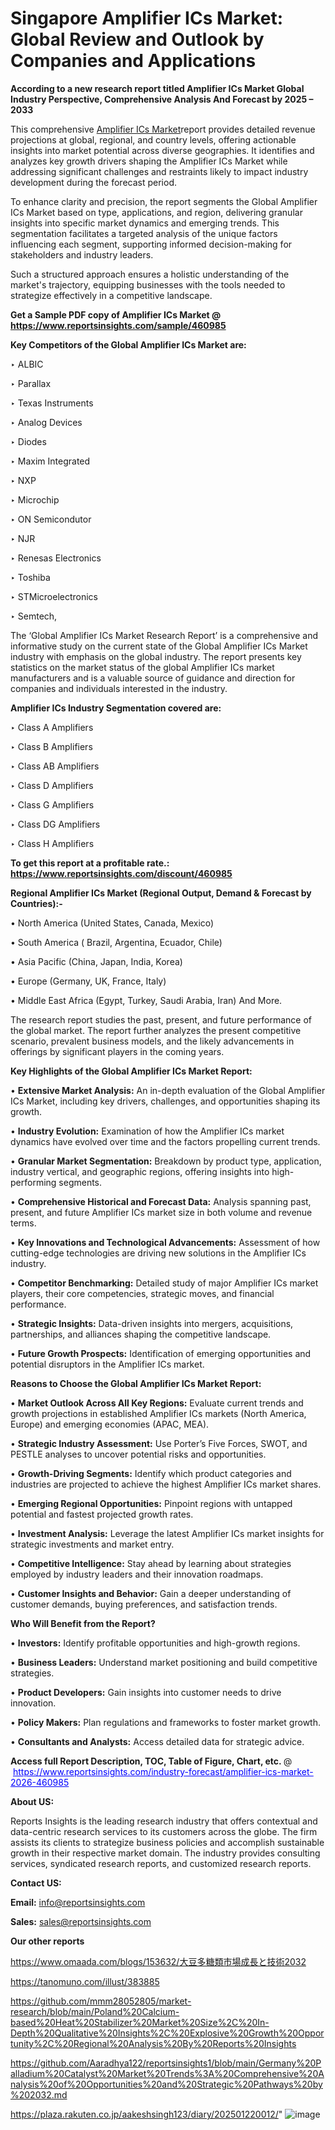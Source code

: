 # Singapore Amplifier ICs Market: Global Review and Outlook by Companies and Applications

<strong>According to a new research report titled Amplifier ICs Market Global Industry Perspective, Comprehensive Analysis And Forecast by 2025 – 2033</strong>

This comprehensive <a href=https://www.reportsinsights.com/sample/460985>Amplifier ICs Market</a>report provides detailed revenue projections at global, regional, and country levels, offering actionable insights into market potential across diverse geographies. It identifies and analyzes key growth drivers shaping the Amplifier ICs Market while addressing significant challenges and restraints likely to impact industry development during the forecast period.

To enhance clarity and precision, the report segments the Global Amplifier ICs Market based on type, applications, and region, delivering granular insights into specific market dynamics and emerging trends. This segmentation facilitates a targeted analysis of the unique factors influencing each segment, supporting informed decision-making for stakeholders and industry leaders.

Such a structured approach ensures a holistic understanding of the market's trajectory, equipping businesses with the tools needed to strategize effectively in a competitive landscape.

<strong>Get a Sample PDF copy of Amplifier ICs Market </strong><strong>@<a href=https://www.reportsinsights.com/sample/460985 style=color:#0000ff;> https://www.reportsinsights.com/sample/460985</a></strong></font>

<strong>Key Competitors of the Global Amplifier ICs Market are:</strong>

‣ ALBIC

‣ Parallax

‣ Texas Instruments

‣ Analog Devices

‣ Diodes

‣ Maxim Integrated

‣ NXP

‣ Microchip

‣ ON Semicondutor

‣ NJR

‣ Renesas Electronics

‣ Toshiba

‣ STMicroelectronics

‣ Semtech,

The ‘Global Amplifier ICs Market Research Report’ is a comprehensive and informative study on the current state of the Global Amplifier ICs Market industry with emphasis on the global industry. The report presents key statistics on the market status of the global Amplifier ICs market manufacturers and is a valuable source of guidance and direction for companies and individuals interested in the industry.

<strong>Amplifier ICs Industry Segmentation covered are:</strong>

‣ Class A Amplifiers

‣ Class B Amplifiers

‣ Class AB Amplifiers

‣ Class D Amplifiers

‣ Class G Amplifiers

‣ Class DG Amplifiers

‣ Class H Amplifiers

<strong>To get this report at a profitable rate.: <a href=https://www.reportsinsights.com/discount/460985 style=color:#0000ff;>https://www.reportsinsights.com/discount/460985</a></strong></font>

<strong>Regional Amplifier ICs Market (Regional Output, Demand &amp; Forecast by Countries):-</strong>

• North America (United States, Canada, Mexico)

• South America ( Brazil, Argentina, Ecuador, Chile)

• Asia Pacific (China, Japan, India, Korea)

• Europe (Germany, UK, France, Italy)

• Middle East Africa (Egypt, Turkey, Saudi Arabia, Iran) And More.

The research report studies the past, present, and future performance of the global market. The report further analyzes the present competitive scenario, prevalent business models, and the likely advancements in offerings by significant players in the coming years.

<strong>Key Highlights of the Global Amplifier ICs Market Report:</strong>

• <strong>Extensive Market Analysis:</strong> An in-depth evaluation of the Global Amplifier ICs Market, including key drivers, challenges, and opportunities shaping its growth.

• <strong>Industry Evolution:</strong> Examination of how the Amplifier ICs market dynamics have evolved over time and the factors propelling current trends.

• <strong>Granular Market Segmentation:</strong> Breakdown by product type, application, industry vertical, and geographic regions, offering insights into high-performing segments.

• <strong>Comprehensive Historical and Forecast Data:</strong> Analysis spanning past, present, and future Amplifier ICs market size in both volume and revenue terms.

• <strong>Key Innovations and Technological Advancements:</strong> Assessment of how cutting-edge technologies are driving new solutions in the Amplifier ICs industry.

• <strong>Competitor Benchmarking:</strong> Detailed study of major Amplifier ICs market players, their core competencies, strategic moves, and financial performance.

• <strong>Strategic Insights:</strong> Data-driven insights into mergers, acquisitions, partnerships, and alliances shaping the competitive landscape.

• <strong>Future Growth Prospects:</strong> Identification of emerging opportunities and potential disruptors in the Amplifier ICs market.

<strong>Reasons to Choose the Global Amplifier ICs Market Report:</strong>

• <strong>Market Outlook Across All Key Regions:</strong> Evaluate current trends and growth projections in established Amplifier ICs markets (North America, Europe) and emerging economies (APAC, MEA).

• <strong>Strategic Industry Assessment:</strong> Use Porter’s Five Forces, SWOT, and PESTLE analyses to uncover potential risks and opportunities.

• <strong>Growth-Driving Segments:</strong> Identify which product categories and industries are projected to achieve the highest Amplifier ICs market shares.

• <strong>Emerging Regional Opportunities:</strong> Pinpoint regions with untapped potential and fastest projected growth rates.

• <strong>Investment Analysis:</strong> Leverage the latest Amplifier ICs market insights for strategic investments and market entry.

• <strong>Competitive Intelligence:</strong> Stay ahead by learning about strategies employed by industry leaders and their innovation roadmaps.

• <strong>Customer Insights and Behavior:</strong> Gain a deeper understanding of customer demands, buying preferences, and satisfaction trends.

<strong>Who Will Benefit from the Report?</strong>

• <strong>Investors:</strong> Identify profitable opportunities and high-growth regions.

• <strong>Business Leaders:</strong> Understand market positioning and build competitive strategies.

• <strong>Product Developers:</strong> Gain insights into customer needs to drive innovation.

• <strong>Policy Makers:</strong> Plan regulations and frameworks to foster market growth.

• <strong>Consultants and Analysts:</strong> Access detailed data for strategic advice.
</ul>
<strong>Access full Report Description, TOC, Table of Figure, Chart, etc. </strong>@  <a href=https://www.reportsinsights.com/industry-forecast/amplifier-ics-market-2026-460985 style=color:#0000ff;>https://www.reportsinsights.com/industry-forecast/amplifier-ics-market-2026-460985</a></font>

<strong><strong>About US</strong>:</strong>

Reports Insights is the leading research industry that offers contextual and data-centric research services to its customers across the globe. The firm assists its clients to strategize business policies and accomplish sustainable growth in their respective market domain. The industry provides consulting services, syndicated research reports, and customized research reports.

<strong>Contact US:</strong>

<p class=""""><b>Email:</b> <a href=mailto:info@reportsinsights.com>info@reportsinsights.com</a></p>
<p class=""""><b>Sales:</b> <a href=mailto:sales@reportsinsights.com>sales@reportsinsights.com</a></p>

<strong>Our other reports</strong>

<a href=https://www.omaada.com/blogs/153632/大豆多糖類市場成長と技術2032>https://www.omaada.com/blogs/153632/大豆多糖類市場成長と技術2032</a>

<a href=https://tanomuno.com/illust/383885>https://tanomuno.com/illust/383885</a>

<a href=https://github.com/mmm28052805/market-research/blob/main/Poland%20Calcium-based%20Heat%20Stabilizer%20Market%20Size%2C%20In-Depth%20Qualitative%20Insights%2C%20Explosive%20Growth%20Opportunity%2C%20Regional%20Analysis%20By%20Reports%20Insights>https://github.com/mmm28052805/market-research/blob/main/Poland%20Calcium-based%20Heat%20Stabilizer%20Market%20Size%2C%20In-Depth%20Qualitative%20Insights%2C%20Explosive%20Growth%20Opportunity%2C%20Regional%20Analysis%20By%20Reports%20Insights</a>

<a href=https://github.com/Aaradhya122/reportsinsights1/blob/main/Germany%20Palladium%20Catalyst%20Market%20Trends%3A%20Comprehensive%20Analysis%20of%20Opportunities%20and%20Strategic%20Pathways%20by%202032.md>https://github.com/Aaradhya122/reportsinsights1/blob/main/Germany%20Palladium%20Catalyst%20Market%20Trends%3A%20Comprehensive%20Analysis%20of%20Opportunities%20and%20Strategic%20Pathways%20by%202032.md</a>

<a href=https://plaza.rakuten.co.jp/aakeshsingh123/diary/202501220012/>https://plaza.rakuten.co.jp/aakeshsingh123/diary/202501220012/</a>"
![image](https://github.com/user-attachments/assets/f99d8fa8-adcc-473e-beb2-ed5911743ca5)
